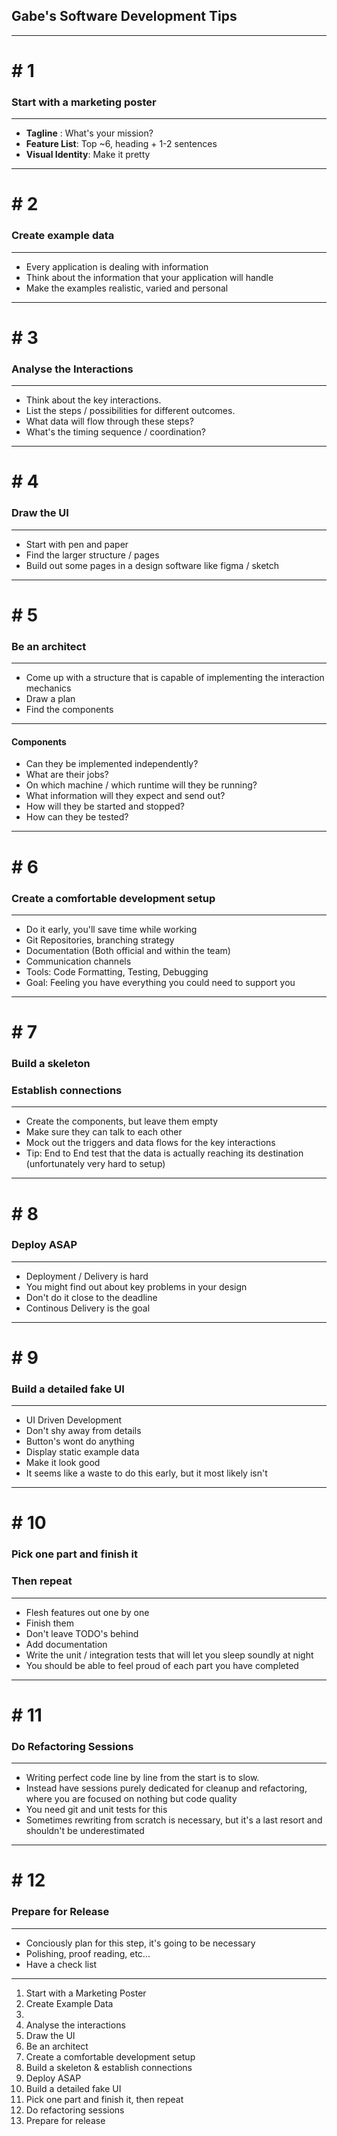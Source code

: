 ## Gabe's Software Development Tips

---

# # 1

### Start with a marketing poster

---

- **Tagline** : What's your mission?
- **Feature List**: Top ~6, heading + 1-2 sentences
- **Visual Identity**: Make it pretty

---

# # 2

### Create example data

---

- Every application is dealing with information
- Think about the information that your application will handle
- Make the examples realistic, varied and personal

---

# # 3

### Analyse the Interactions

---

- Think about the key interactions.
- List the steps / possibilities for different outcomes.
- What data will flow through these steps?
- What's the timing sequence / coordination?

---

# # 4

### Draw the UI

---

- Start with pen and paper
- Find the larger structure / pages
- Build out some pages in a design software like figma / sketch

---

# # 5

### Be an architect

---

- Come up with a structure that is capable of implementing the interaction mechanics
- Draw a plan
- Find the components

---

#### Components

- Can they be implemented independently?
- What are their jobs?
- On which machine / which runtime will they be running?
- What information will they expect and send out?
- How will they be started and stopped?
- How can they be tested?

---

# # 6

### Create a comfortable development setup

---

- Do it early, you'll save time while working
- Git Repositories, branching strategy
- Documentation (Both official and within the team)
- Communication channels
- Tools: Code Formatting, Testing, Debugging
- Goal: Feeling you have everything you could need to support you

---

# # 7

### Build a skeleton

### Establish connections

---

- Create the components, but leave them empty
- Make sure they can talk to each other
- Mock out the triggers and data flows for the key interactions
- Tip: End to End test that the data is actually reaching its destination (unfortunately very hard to setup)

---

# # 8

### Deploy ASAP

---

- Deployment / Delivery is hard
- You might find out about key problems in your design
- Don't do it close to the deadline
- Continous Delivery is the goal

---

# # 9

### Build a detailed fake UI

---

- UI Driven Development
- Don't shy away from details
- Button's wont do anything
- Display static example data
- Make it look good
- It seems like a waste to do this early, but it most likely isn't

---

# # 10

### Pick one part and finish it

### Then repeat

---

- Flesh features out one by one
- Finish them
- Don't leave TODO's behind
- Add documentation
- Write the unit / integration tests that will let you sleep soundly at night
- You should be able to feel proud of each part you have completed

---

# # 11

### Do Refactoring Sessions

---

- Writing perfect code line by line from the start is to slow.
- Instead have sessions purely dedicated for cleanup and refactoring, where you are focused on nothing but code quality
- You need git and unit tests for this
- Sometimes rewriting from scratch is necessary, but it's a last resort and shouldn't be underestimated

---

# # 12

### Prepare for Release

---

- Conciously plan for this step, it's going to be necessary
- Polishing, proof reading, etc...
- Have a check list

---

1. Start with a Marketing Poster
2. Create Example Data
3.
4. Analyse the interactions
5. Draw the UI
6. Be an architect
7. Create a comfortable development setup
8. Build a skeleton & establish connections
9. Deploy ASAP
10. Build a detailed fake UI
11. Pick one part and finish it, then repeat
12. Do refactoring sessions
13. Prepare for release
